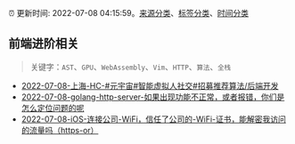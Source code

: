 :alarm_clock: 更新时间: 2022-07-08 04:15:59。[来源分类](../README.md)、[标签分类](../TAGS.md)、[时间分类](../TIMELINE.md)

## 前端进阶相关


> 关键字：`AST`、`GPU`、`WebAssembly`、`Vim`、`HTTP`、`算法`、`全栈`



- [2022-07-08-上海-HC-#元宇宙#智能虚拟人社交#招募推荐算法/后端开发](https://www.v2ex.com/t/864900) 
- [2022-07-08-golang-http-server-如果出现功能不正常，或者报错，你们是怎么定位问题的呢](https://www.v2ex.com/t/864886) 
- [2022-07-08-iOS-连接公司-WiFi，信任了公司的-WiFi-证书，能解密我访问的流量吗（https-or）](https://www.v2ex.com/t/864860) 